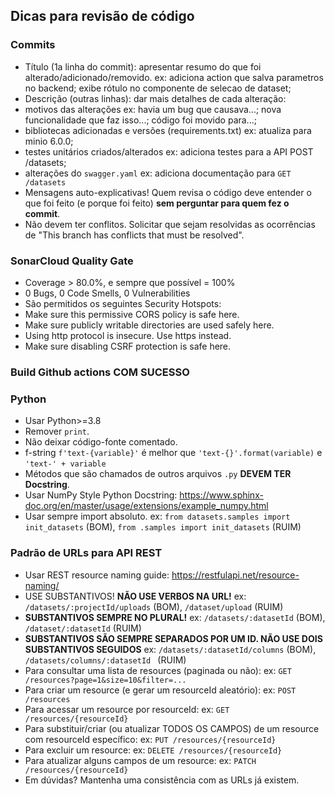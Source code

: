 ## Dicas para revisão de código

### Commits
- Título (1a linha do commit): apresentar resumo do que foi alterado/adicionado/removido.
ex: adiciona action que salva parametros no backend; exibe rótulo no componente de selecao de dataset;
- Descrição (outras linhas): dar mais detalhes de cada alteração:
- motivos das alterações
    ex: havia um bug que causava...; nova funcionalidade que faz isso...; código foi movido para...;
- bibliotecas adicionadas e versões (requirements.txt)
    ex: atualiza para minio 6.0.0;
- testes unitários criados/alterados
    ex: adiciona testes para a API POST /datasets;
- alterações do `swagger.yaml`
    ex: adiciona documentação para `GET /datasets`
- Mensagens auto-explicativas! Quem revisa o código deve entender o que foi feito (e porque foi feito) **sem perguntar para quem fez o commit**.
- Não devem ter conflitos. Solicitar que sejam resolvidas as ocorrências de "This branch has conflicts that must be resolved".

### SonarCloud Quality Gate
- Coverage > 80.0%, e sempre que possível = 100%
- 0 Bugs, 0 Code Smells, 0 Vulnerabilities
- São permitidos os seguintes Security Hotspots:
- Make sure this permissive CORS policy is safe here.
- Make sure publicly writable directories are used safely here.
- Using http protocol is insecure. Use https instead.
- Make sure disabling CSRF protection is safe here.

### Build Github actions COM SUCESSO

### Python
- Usar Python>=3.8
- Remover `print`.
- Não deixar código-fonte comentado.
- f-string `f'text-{variable}'` é melhor que `'text-{}'.format(variable)` e `'text-' + variable`
- Métodos que são chamados de outros arquivos `.py` **DEVEM TER Docstring**.
- Usar NumPy Style Python Docstring: https://www.sphinx-doc.org/en/master/usage/extensions/example_numpy.html
- Usar sempre import absoluto.
ex: `from datasets.samples import init_datasets` (BOM), `from .samples import init_datasets` (RUIM)

### Padrão de URLs para API REST
- Usar REST resource naming guide: https://restfulapi.net/resource-naming/
- USE SUBSTANTIVOS! **NÃO USE VERBOS NA URL!**
ex: `/datasets/:projectId/uploads` (BOM), `/dataset/upload` (RUIM)
- **SUBSTANTIVOS SEMPRE NO PLURAL!**
ex: `/datasets/:datasetId` (BOM), `/dataset/:datasetId` (RUIM)
- **SUBSTANTIVOS SÃO SEMPRE SEPARADOS POR UM ID. NÃO USE DOIS SUBSTANTIVOS SEGUIDOS**
ex: `/datasets/:datasetId/columns` (BOM), `/datasets/columns/:datasetId ` (RUIM)
- Para consultar uma lista de resources (paginada ou não):
ex: `GET /resources?page=1&size=10&filter=...`
- Para criar um resource (e gerar um resourceId aleatório):
ex: `POST /resources`
- Para acessar um resource por resourceId:
ex: `GET /resources/{resourceId}`
- Para substituir/criar (ou atualizar TODOS OS CAMPOS) de um resource com resourceId específico:
ex: `PUT /resources/{resourceId}`
- Para excluir um resource:
ex: `DELETE /resources/{resourceId}`
- Para atualizar alguns campos de um resource:
ex: `PATCH /resources/{resourceId}`
- Em dúvidas? Mantenha uma consistência com as URLs já existem.
